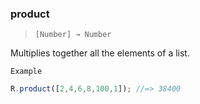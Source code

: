 ### product

> ```[Number] → Number```

Multiplies together all the elements of a list.

`Example`

```js
R.product([2,4,6,8,100,1]); //=> 38400
```